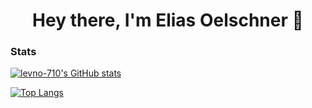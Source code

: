 <h1 align="center">Hey there, I'm Elias Oelschner 👋</h1>

### Stats
[![levno-710's GitHub stats](https://github-readme-stats-one-bice.vercel.app/api?username=levno-710&layout=compact&role=OWNER,ORGANIZATION_MEMBER,COLLABORATOR)](https://github.com/levno-710)

[![Top Langs](https://github-readme-stats-one-bice.vercel.app/api/top-langs/?username=levno-710&langs_count=10&layout=compact&role=OWNER,ORGANIZATION_MEMBER,COLLABORATOR)](https://github.com/levno-710)
